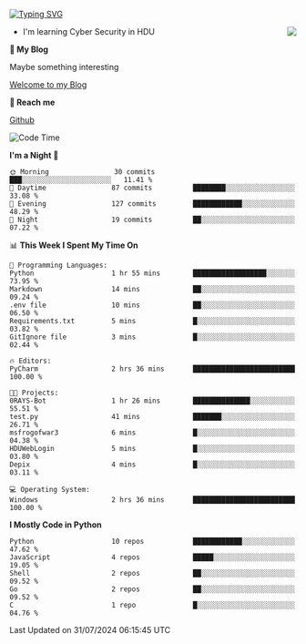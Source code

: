 [![Typing SVG](https://readme-typing-svg.herokuapp.com?font=Fira+Code&pause=1000&random=false&width=450&height=60&lines=Hello+%F0%9F%91%8B%F0%9F%8F%BB;I'm+JBNRZ)](https://git.io/typing-svg)

<a href="#">
  <img align="right" src="https://github-readme-stats.vercel.app/api?username=JBNRZ&show_icons=true&bg_color=15,f2f7fd,E0EAFC" />
</a>

- I'm learning Cyber Security in HDU

 **🌱 My Blog**

Maybe something interesting

[Welcome to my Blog](https://jbnrz.com.cn/)

 **💬 Reach me** 

[Github](https://github.com/JBNRZ)


<!--START_SECTION:waka-->
![Code Time](http://img.shields.io/badge/Code%20Time-616%20hrs%2043%20mins-blue)

**I'm a Night 🦉** 

```text
🌞 Morning                30 commits          ███░░░░░░░░░░░░░░░░░░░░░░   11.41 % 
🌆 Daytime                87 commits          ████████░░░░░░░░░░░░░░░░░   33.08 % 
🌃 Evening                127 commits         ████████████░░░░░░░░░░░░░   48.29 % 
🌙 Night                  19 commits          ██░░░░░░░░░░░░░░░░░░░░░░░   07.22 % 
```


📊 **This Week I Spent My Time On** 

```text
💬 Programming Languages: 
Python                   1 hr 55 mins        ██████████████████░░░░░░░   73.95 % 
Markdown                 14 mins             ██░░░░░░░░░░░░░░░░░░░░░░░   09.24 % 
.env file                10 mins             ██░░░░░░░░░░░░░░░░░░░░░░░   06.50 % 
Requirements.txt         5 mins              █░░░░░░░░░░░░░░░░░░░░░░░░   03.82 % 
GitIgnore file           3 mins              █░░░░░░░░░░░░░░░░░░░░░░░░   02.44 % 

🔥 Editors: 
PyCharm                  2 hrs 36 mins       █████████████████████████   100.00 % 

🐱‍💻 Projects: 
0RAYS-Bot                1 hr 26 mins        ██████████████░░░░░░░░░░░   55.51 % 
test.py                  41 mins             ███████░░░░░░░░░░░░░░░░░░   26.71 % 
msfrogofwar3             6 mins              █░░░░░░░░░░░░░░░░░░░░░░░░   04.38 % 
HDUWebLogin              5 mins              █░░░░░░░░░░░░░░░░░░░░░░░░   03.80 % 
Depix                    4 mins              █░░░░░░░░░░░░░░░░░░░░░░░░   03.11 % 

💻 Operating System: 
Windows                  2 hrs 36 mins       █████████████████████████   100.00 % 
```

**I Mostly Code in Python** 

```text
Python                   10 repos            ████████████░░░░░░░░░░░░░   47.62 % 
JavaScript               4 repos             █████░░░░░░░░░░░░░░░░░░░░   19.05 % 
Shell                    2 repos             ██░░░░░░░░░░░░░░░░░░░░░░░   09.52 % 
Go                       2 repos             ██░░░░░░░░░░░░░░░░░░░░░░░   09.52 % 
C                        1 repo              █░░░░░░░░░░░░░░░░░░░░░░░░   04.76 % 
```




 Last Updated on 31/07/2024 06:15:45 UTC
<!--END_SECTION:waka-->
